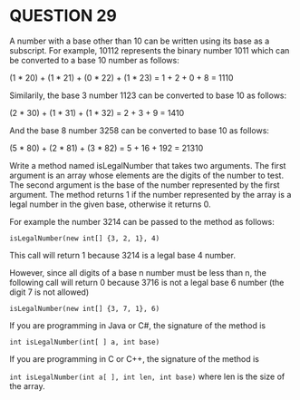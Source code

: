 # QUESTION 29

A number with a base other than 10 can be written using its base as a subscript. For example, 10112 represents the binary number 1011 which can be converted to a base 10 number as follows:

(1 \* 20) + (1 \* 21) + (0 \* 22) + (1 \* 23) = 1 + 2 + 0 + 8 = 1110

Similarily, the base 3 number 1123 can be converted to base 10 as follows:

(2 \* 30) + (1 \* 31) + (1 \* 32) = 2 + 3 + 9 = 1410

And the base 8 number 3258 can be converted to base 10 as follows:

(5 \* 80) + (2 \* 81) + (3 \* 82) = 5 + 16 + 192 = 21310

Write a method named isLegalNumber that takes two arguments. The first argument is an array whose elements are the digits of the number to test. The second argument is the base of the number represented by the first argument. The method returns 1 if the number represented by the array is a legal number in the given base, otherwise it returns 0.

For example the number 3214 can be passed to the method as follows:

`isLegalNumber(new int[] {3, 2, 1}, 4)`

This call will return 1 because 3214 is a legal base 4 number.

However, since all digits of a base n number must be less than n, the following call will return 0 because 3716 is not a legal base 6 number (the digit 7 is not allowed)

`isLegalNumber(new int[] {3, 7, 1}, 6)`

If you are programming in Java or C#, the signature of the method is

`int isLegalNumber(int[ ] a, int base)`

If you are programming in C or C++, the signature of the method is

`int isLegalNumber(int a[ ], int len, int base)` where len is the size of the array.
